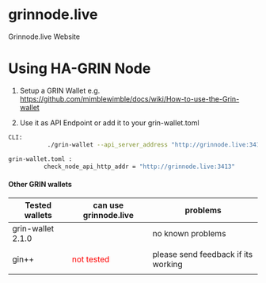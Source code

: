 # grinnode.live
Grinnode.live Website

       
# Using HA-GRIN Node 
1. Setup a GRIN Wallet e.g. https://github.com/mimblewimble/docs/wiki/How-to-use-the-Grin-wallet

2. Use it as API Endpoint or add it to your grin-wallet.toml 
```bash
CLI:
           ./grin-wallet --api_server_address "http://grinnode.live:3413"

grin-wallet.toml :
          check_node_api_http_addr = "http://grinnode.live:3413"
```


#### Other GRIN wallets 

Tested wallets | can use grinnode.live | problems
------------ | ------------- | -------------
grin-wallet 2.1.0 |  | no known problems 
gin++ | <p style='color:red'> not tested </p> | please send feedback if its working


